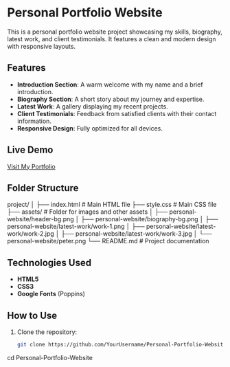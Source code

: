 # Personal Portfolio Website

This is a personal portfolio website project showcasing my skills, biography, latest work, and client testimonials. It features a clean and modern design with responsive layouts.

## Features

- **Introduction Section**: A warm welcome with my name and a brief introduction.
- **Biography Section**: A short story about my journey and expertise.
- **Latest Work**: A gallery displaying my recent projects.
- **Client Testimonials**: Feedback from satisfied clients with their contact information.
- **Responsive Design**: Fully optimized for all devices.

## Live Demo

[Visit My Portfolio](https://mdhasibhasan.github.io/MyWebsite/)

## Folder Structure

project/ │ 
├── index.html # Main HTML file 
├── style.css # Main CSS file
├── assets/ # Folder for images and other assets │ 
├── personal-website/header-bg.png │ 
├── personal-website/biography-bg.png │ 
├── personal-website/latest-work/work-1.png │ 
├── personal-website/latest-work/work-2.jpg │ 
├── personal-website/latest-work/work-3.jpg │ 
└── personal-website/peter.png └── README.md # Project documentation


## Technologies Used

- **HTML5**
- **CSS3**
- **Google Fonts** (Poppins)

## How to Use

1. Clone the repository:
   ```bash
   git clone https://github.com/YourUsername/Personal-Portfolio-Website.git

cd Personal-Portfolio-Website
